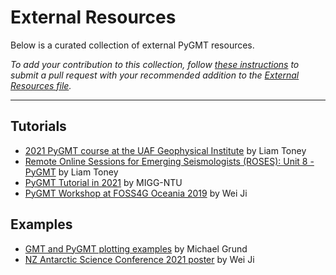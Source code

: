 # External Resources

Below is a curated collection of external PyGMT resources.

*To add your contribution to this collection, follow [these instructions](https://github.com/GenericMappingTools/pygmt/blob/master/CONTRIBUTING.md#editing-the-documentation)
to submit a pull request with your recommended addition to the
[External Resources file](https://github.com/GenericMappingTools/pygmt/blob/master/doc/external_resources.md).*

---

## Tutorials

- [2021 PyGMT course at the UAF Geophysical Institute](https://github.com/liamtoney/gi-pygmt-2021) by Liam Toney
- [Remote Online Sessions for Emerging Seismologists (ROSES): Unit 8 - PyGMT](https://www.iris.edu/hq/inclass/lesson/728) by Liam Toney
- [PyGMT Tutorial in 2021](https://github.com/MIGG-NTU/PyGMT2021) by MIGG-NTU
- [PyGMT Workshop at FOSS4G Oceania 2019](https://github.com/GenericMappingTools/foss4g2019oceania) by Wei Ji

## Examples

- [GMT and PyGMT plotting examples](https://github.com/michaelgrund/GMT-plotting) by Michael Grund
- [NZ Antarctic Science Conference 2021 poster](https://github.com/weiji14/nzasc2021) by Wei Ji
